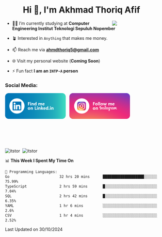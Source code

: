 <h1 align="center">Hi 👋, I'm Akhmad Thoriq Afif</h1>

<img align="right" src="https://i.giphy.com/media/VbnUQpnihPSIgIXuZv/giphy.webp" style="width:30%;">

- 👨‍🎓 I’m currently studying at **Computer Engineering Institut Teknologi Sepuluh Nopember**

- 🪴 Interested in `Anything` that makes me money.

- 📫 Reach me via **ahmdthoriq5@gmail.com**

- 🌐 Visit my personal website (**Coming Soon**)

- ⚡ Fun fact **I am an `INTP-A` person**

<h3 align="left">Social Media:</h3>
<p align="left">
<a href="https://linkedin.com/in/akhmad-thoriq-afif" target="_blank"><img align="center" src="./images/linkedin.png" alt="akhmad-thoriq-afif" width="200" /></a>&nbsp;&nbsp;
<a href="https://instagram.com/ahmdthoriq_" target="_blank"><img align="center" src="./images/instagram.png" alt="ahmdthoriq_"width="200" /></a>
</p>
</br>
</br>
</br>
</br>
<p><img align="center" src="https://github-readme-stats.vercel.app/api?username=itstor&show_icons=true&locale=en&theme=nord" alt="itstor" height="170"/>&nbsp;&nbsp;<img align="center" src="https://github-readme-stats.vercel.app/api/top-langs?username=itstor&show_icons=true&locale=en&layout=compact&theme=nord" alt="itstor" height="170" /></p>

<!--START_SECTION:waka-->
📊 **This Week I Spent My Time On** 

```text
💬 Programming Languages: 
Go                       32 hrs 20 mins      ███████████████████░░░░░░   75.99% 
TypeScript               2 hrs 59 mins       █░░░░░░░░░░░░░░░░░░░░░░░░   7.04% 
SQL                      2 hrs 42 mins       █░░░░░░░░░░░░░░░░░░░░░░░░   6.35% 
YAML                     1 hr 6 mins         ░░░░░░░░░░░░░░░░░░░░░░░░░   2.6% 
CSV                      1 hr 4 mins         ░░░░░░░░░░░░░░░░░░░░░░░░░   2.52%

```


 Last Updated on 30/10/2024
<!--END_SECTION:waka-->
